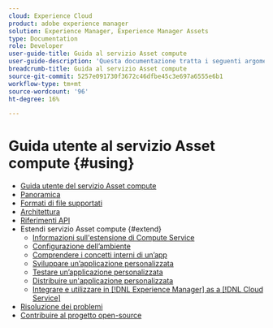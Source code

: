 ```yaml
---
cloud: Experience Cloud
product: adobe experience manager
solution: Experience Manager, Experience Manager Assets
type: Documentation
role: Developer
user-guide-title: Guida al servizio Asset compute
user-guide-description: 'Questa documentazione tratta i seguenti argomenti: [!DNL Asset Compute Service] attività quali sviluppo, gestione, distribuzione e risoluzione dei problemi relativi al codice personalizzato.'
breadcrumb-title: Guida al servizio Asset compute
source-git-commit: 5257e091730f3672c46dfbe45c3e697a6555e6b1
workflow-type: tm+mt
source-wordcount: '96'
ht-degree: 16%

---
```



# Guida utente al servizio Asset compute {#using}

+ [Guida utente del servizio Asset compute](home.md)
+ [Panoramica](introduction.md)
+ [Formati di file supportati](https://experienceleague.adobe.com/docs/experience-manager-cloud-service/assets/file-format-support.html)
+ [Architettura](architecture.md)
+ [Riferimenti API](api.md)
+ Estendi servizio Asset compute {#extend}
   + [Informazioni sull&#39;estensione di Compute Service](understand-extensibility.md)
   + [Configurazione dell’ambiente](setup-environment.md)
   + [Comprendere i concetti interni di un’app](custom-application-internals.md)
   + [Sviluppare un’applicazione personalizzata](develop-custom-application.md)
   + [Testare un’applicazione personalizzata](test-custom-application.md)
   + [Distribuire un&#39;applicazione personalizzata](deploy-custom-application.md)
   + [Integrare e utilizzare in [!DNL Experience Manager] as a [!DNL Cloud Service]](https://experienceleague.adobe.com/docs/experience-manager-cloud-service/assets/asset-microservices-overview.html?lang=it)
+ [Risoluzione dei problemi](troubleshooting.md)
+ [Contribuire al progetto open-source](contribute-to-compute-service.md)
